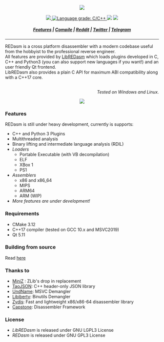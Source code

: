 <div align="center">
  <img src="https://raw.githubusercontent.com/REDasmOrg/REDasm/master/artwork/logo_readme_20200905.png"/>
</div>
<br>
<div align="center">
  <a href="https://github.com/REDasmOrg/REDasm/actions?query=workflow%3AREDasm-Builds">
    <img src="https://github.com/REDasmOrg/REDasm/workflows/REDasm-Builds/badge.svg">
  </a>
  <a href="https://lgtm.com/projects/g/REDasmOrg/REDasm/context:cpp">
    <img alt="Language grade: C/C++" src="https://img.shields.io/lgtm/grade/cpp/g/REDasmOrg/REDasm.svg?logo=lgtm&logoWidth=18">
  </a>
  <img src="https://img.shields.io/badge/license-GPL3-8e725e.svg?style=flat-square">
  <a href="https://github.com/ellerbrock/open-source-badges/">
    <img src="https://badges.frapsoft.com/os/v1/open-source.png?v=103">
  </a>
</div>
<h5 align="center">
  <a href="#features">Features</a>
  <span> | </span>
  <a href="https://github.com/REDasmOrg/REDasm/blob/master/COMPILE.md">Compile</a>
  <span> | </span>
  <a href="https://www.reddit.com/r/REDasm">Reddit</a>
  <span> | </span>
  <a href="https://twitter.com/re_dasm">Twitter</a>
  <span> | </span>
  <a href="https://t.me/REDasmDisassembler">Telegram</a>
</h5>
<hr>
REDasm is a cross platform disassembler with a modern codebase useful 
from the hobbyist to the professional reverse engineer.<br>
All features are provided by <a href="https://github.com/REDasmOrg/REDasm-Library/tree/master">LibREDasm</a> which loads
plugins developed in C, C++ and Python3 (you can also support new languages if you want!) and an user friendly Qt frontend.<br>
LibREDasm also provides a plain C API for maximum ABI compatibility along with a C++17 core.<br>
<br>
<p align="right"><i>Tested on Windows and Linux.</i></p>
<p align="center">
  <img src="https://raw.githubusercontent.com/REDasmOrg/REDasm/master/artwork/Preview_20201204.png">
</p>

### Features
REDasm is still under heavy development, currently is supports:
- C++ and Python 3 Plugins
- Multithreaded analysis
- Binary lifting and intermediate language analysis (RDIL)
- *Loaders*
  - Portable Executable (with VB decompilation)
  - ELF
  - XBox 1
  - PS1
- *Assemblers*
  - x86 and x86\_64
  - MIPS
  - ARM64
  - ARM (WIP)
- *More features are under development!*

### Requirements
- CMake 3.12
- C++17 compiler (tested on GCC 10.x and MSVC2019)
- Qt 5.11

### Building from source
Read [here](COMPILE.md)

### Thanks to
- [MiniZ](https://github.com/richgel999/miniz) : ZLib's drop in replacement
- [TaoJSON](https://github.com/taocpp/json): C++ header-only JSON library 
- [UndName](https://github.com/wine-mirror/wine/blob/master/dlls/msvcrt/undname.c): MSVC Demangler
- [Libiberty](https://github.com/bminor/binutils-gdb/tree/master/libiberty): Binutils Demangler
- [Zydis](https://github.com/zyantific/zydis): Fast and lightweight x86/x86-64 disassembler library 
- [Capstone](https://github.com/aquynh/capstone): Disassembler Framework

### License
- *LibREDasm* is released under GNU LGPL3 License
- *REDasm* is released under GNU GPL3 License
